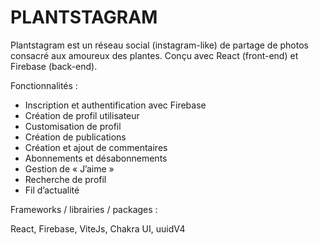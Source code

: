 # PLANTSTAGRAM

Plantstagram est un réseau social (instagram-like) de partage de photos consacré aux amoureux des plantes.
Conçu avec React (front-end) et Firebase (back-end).  

Fonctionnalités :   

- Inscription et authentification avec Firebase  
- Création de profil utilisateur  
- Customisation de profil  
- Création de publications  
- Création et ajout de commentaires  
- Abonnements et désabonnements  
- Gestion de « J’aime »  
- Recherche de profil  
- Fil d’actualité  

Frameworks / librairies / packages :  

React, Firebase, ViteJs, Chakra UI, uuidV4  
 
 
